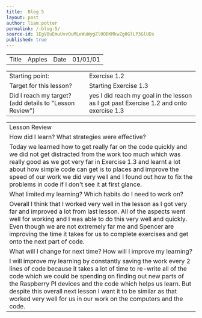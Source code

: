 ```yaml
---
title:  Blog 5 
layout: post
author: liam.potter
permalink: /-blog-5/
source-id: 1EgV0uEmuUvvOuMLeWuWygZl0ODKMkwZg0GlLP3GlUDs
published: true
---
```

<table>
  <tr>
    <td>Title</td>
    <td>Apples</td>
    <td>Date</td>
    <td>01/01/01</td>
  </tr>
</table>


<table>
  <tr>
    <td>Starting point:</td>
    <td>Exercise 1.2 </td>
  </tr>
  <tr>
    <td>Target for this lesson?</td>
    <td>Starting Exercise 1.3</td>
  </tr>
  <tr>
    <td>Did I reach my target? 
(add details to "Lesson Review")</td>
    <td>yes I did reach my goal in the lesson as I got past Exercise 1.2 and onto exercise 1.3 </td>
  </tr>
</table>


<table>
  <tr>
    <td>Lesson Review</td>
  </tr>
  <tr>
    <td>How did I learn? What strategies were effective? </td>
  </tr>
  <tr>
    <td>Today we learned how to get really far on the code quickly and we did not get distracted from the work too much which was really good as we got very far in Exercise 1.3 and learnt a lot about how simple code can get is to places and improve the speed of our work we did very well and I found out how to fix the problems in code if I don't see it at first glance.</td>
  </tr>
  <tr>
    <td>What limited my learning? Which habits do I need to work on? </td>
  </tr>
  <tr>
    <td>Overall I think that I worked very well in the lesson as I got very far and improved a lot from last lesson. All of the aspects went well for working and I was able to do this very well and quickly. Even though we are not extremely far me and Spencer are improving the time it takes for us to complete exercises and get onto the next part of code.</td>
  </tr>
  <tr>
    <td>What will I change for next time? How will I improve my learning?</td>
  </tr>
  <tr>
    <td>I will improve my learning by constantly saving the work every 2 lines of code because it takes a lot of time to re-write all of the code which we could be spending on finding out new parts of the Raspberry PI devices and the code which helps us learn. But despite this overall next lesson I want it to be similar as that worked very well for us in our work on the computers and the code.</td>
  </tr>
</table>


